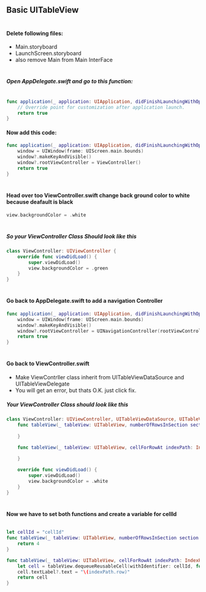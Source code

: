 ## Basic UITableView
#
#
#### Delete following files:
- Main.storyboard
- LaunchScreen.storyboard
- also remove Main from Main InterFace

#
#
##### Open AppDelegate.swift and go to this function:

```swift

func application(_ application: UIApplication, didFinishLaunchingWithOptions launchOptions: [UIApplication.LaunchOptionsKey: Any]?) -> Bool {
	// Override point for customization after application launch.
	return true
}

```
#### Now add this code:

```swift
func application(_ application: UIApplication, didFinishLaunchingWithOptions launchOptions: [UIApplication.LaunchOptionsKey: Any]?) -> Bool {
	window = UIWindow(frame: UIScreen.main.bounds)
	window?.makeKeyAndVisible()
	window?.rootViewController = ViewController()
	return true
}

```
#

#### Head over too ViewController.swift change back ground color to white because deafault is black

```swift
view.backgroundColor = .white
```

#

##### So your ViewController Class Should look like this

```swift
class ViewController: UIViewController {
	override func viewDidLoad() {
		super.viewDidLoad()
		view.backgroundColor = .green
	}
}
```
#

#### Go back to AppDelegate.swift to add  a navigation Controller 

```swift
func application(_ application: UIApplication, didFinishLaunchingWithOptions launchOptions: [UIApplication.LaunchOptionsKey: Any]?) -> Bool {
	window = UIWindow(frame: UIScreen.main.bounds)
	window?.makeKeyAndVisible()
	window?.rootViewController = UINavigationController(rootViewController: ViewController())
	return true
}
```

#

#### Go back to ViewController.swift 
 
 - Make ViewContrller class inherit from UITableViewDataSource and  UITableViewDelegate 
 - You will get an error, but thats O.K. just click fix.
 
 ##### Your ViewController Class should look like this 

```swift
class ViewController: UIViewController, UITableViewDataSource, UITableViewDelegate {
	func tableView(_ tableView: UITableView, numberOfRowsInSection section: Int) -> Int {
	
	}

	func tableView(_ tableView: UITableView, cellForRowAt indexPath: IndexPath) -> UITableViewCell {
		
	}

	override func viewDidLoad() {
		super.viewDidLoad()
		view.backgroundColor = .white
	}
}
```
#

#### Now we have to set both functions and create a variable for cellId

```swift

let cellId = "cellId"
func tableView(_ tableView: UITableView, numberOfRowsInSection section: Int) -> Int {
	return 4
}

func tableView(_ tableView: UITableView, cellForRowAt indexPath: IndexPath) -> UITableViewCell {
	let cell = tableView.dequeueReusableCell(withIdentifier: cellId, for: indexPath)	
	cell.textLabel?.text = "\(indexPath.row)"
	return cell
}

```
